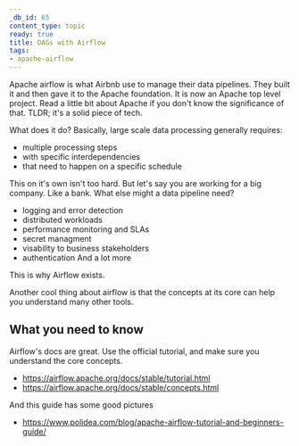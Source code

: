 ```yaml
---
_db_id: 65
content_type: topic
ready: true
title: DAGs with Airflow
tags:
- apache-airflow
---
```


Apache airflow is what Airbnb use to manage their data pipelines. They built it and then gave it to the Apache foundation. It is now an Apache top level project. Read a little bit about Apache if you don't know the significance of that. TLDR; it's a solid piece of tech.

What does it do? Basically, large scale data processing generally requires:

- multiple processing steps
- with specific interdependencies
- that need to happen on a specific schedule

This on it's own isn't too hard. But let's say you are working for a big company. Like a bank. What else might a data pipeline need?

- logging and error detection
- distributed workloads
- performance monitoring and SLAs
- secret managment
- visability to business stakeholders
- authentication
  And a lot more

This is why Airflow exists.

Another cool thing about airflow is that the concepts at its core can help you understand many other tools.

## What you need to know

Airflow's docs are great. Use the official tutorial, and make sure you understand the core concepts.

- https://airflow.apache.org/docs/stable/tutorial.html
- https://airflow.apache.org/docs/stable/concepts.html

And this guide has some good pictures

- https://www.polidea.com/blog/apache-airflow-tutorial-and-beginners-guide/